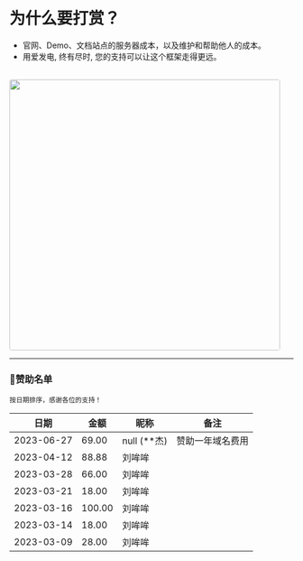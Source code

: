 # 为什么要打赏？

- 官网、Demo、文档站点的服务器成本，以及维护和帮助他人的成本。
- 用爱发电, 终有尽时, 您的支持可以让这个框架走得更远。

<br>

<img src="/pay.jpg" style="border-radius: 4px; width: 30rem">

<br>

***

<h3>🎉赞助名单</h3>

<small>按日期排序，感谢各位的支持！</small>

| 日期         | 金额     | 昵称         | 备注       |
|------------|--------|------------|----------|
| 2023-06-27 | 69.00  | null (**杰) | 赞助一年域名费用 |
| 2023-04-12 | 88.88  | 刘哞哞        |          |
| 2023-03-28 | 66.00  | 刘哞哞        |          |
| 2023-03-21 | 18.00  | 刘哞哞        |          |
| 2023-03-16 | 100.00 | 刘哞哞        |          |
| 2023-03-14 | 18.00  | 刘哞哞        |          |
| 2023-03-09 | 28.00  | 刘哞哞        |          |

